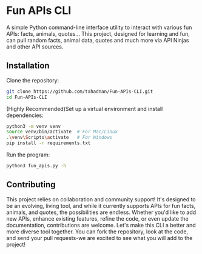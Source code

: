 # Fun APIs CLI

A simple Python command-line interface utility to interact with various fun APIs: facts, animals, quotes...
This project, designed for learning and fun, can pull random facts, animal data, quotes and much more via API Ninjas and other API sources.

## Installation

Clone the repository:
```bash
git clone https://github.com/tahadnan/Fun-APIs-CLI.git
cd Fun-APIs-CLI
```

(Highly Recommended)Set up a virtual environment and install dependencies:
```bash
python3 -m venv venv
source venv/bin/activate  # For Mac/Linux
.\venv\Scripts\activate   # For Windows
pip install -r requirements.txt
```
Run the program:
```bash
python3 fun_apis.py -h
```

## Contributing

This project relies on collaboration and community support! It's designed to be an evolving, living tool, and while it currently supports APIs for fun facts, animals, and quotes, the possibilities are endless. Whether you'd like to add new APIs, enhance existing features, refine the code, or even update the documentation, contributions are welcome. Let's make this CLI a better and more diverse tool together. You can fork the repository, look at the code, and send your pull requests-we are excited to see what you will add to the project!

